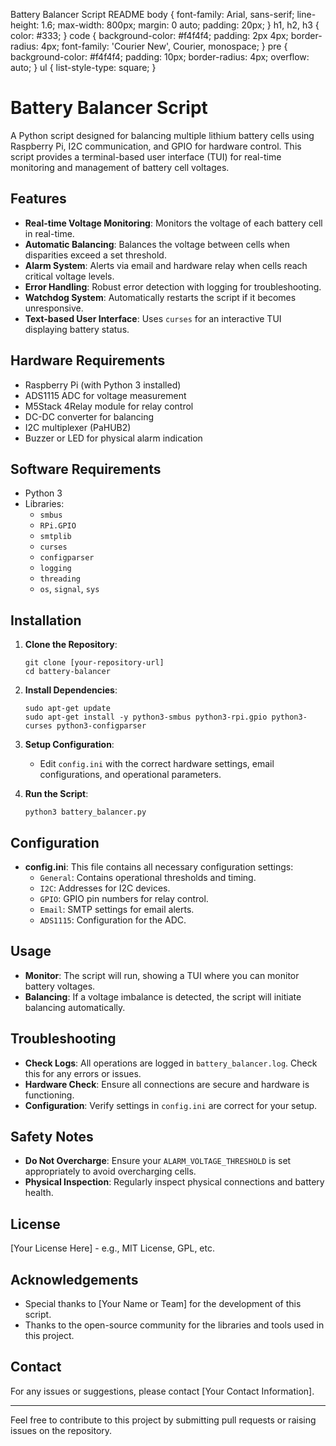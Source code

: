   Battery Balancer Script README body { font-family: Arial, sans-serif; line-height: 1.6; max-width: 800px; margin: 0 auto; padding: 20px; } h1, h2, h3 { color: #333; } code { background-color: #f4f4f4; padding: 2px 4px; border-radius: 4px; font-family: 'Courier New', Courier, monospace; } pre { background-color: #f4f4f4; padding: 10px; border-radius: 4px; overflow: auto; } ul { list-style-type: square; }

Battery Balancer Script
=======================

A Python script designed for balancing multiple lithium battery cells using Raspberry Pi, I2C communication, and GPIO for hardware control. This script provides a terminal-based user interface (TUI) for real-time monitoring and management of battery cell voltages.

Features
--------

*   **Real-time Voltage Monitoring**: Monitors the voltage of each battery cell in real-time.
*   **Automatic Balancing**: Balances the voltage between cells when disparities exceed a set threshold.
*   **Alarm System**: Alerts via email and hardware relay when cells reach critical voltage levels.
*   **Error Handling**: Robust error detection with logging for troubleshooting.
*   **Watchdog System**: Automatically restarts the script if it becomes unresponsive.
*   **Text-based User Interface**: Uses `curses` for an interactive TUI displaying battery status.

Hardware Requirements
---------------------

*   Raspberry Pi (with Python 3 installed)
*   ADS1115 ADC for voltage measurement
*   M5Stack 4Relay module for relay control
*   DC-DC converter for balancing
*   I2C multiplexer (PaHUB2)
*   Buzzer or LED for physical alarm indication

Software Requirements
---------------------

*   Python 3
*   Libraries:
    *   `smbus`
    *   `RPi.GPIO`
    *   `smtplib`
    *   `curses`
    *   `configparser`
    *   `logging`
    *   `threading`
    *   `os`, `signal`, `sys`

Installation
------------

1.  **Clone the Repository**:
    
        git clone [your-repository-url]
        cd battery-balancer
    
2.  **Install Dependencies**:
    
        sudo apt-get update
        sudo apt-get install -y python3-smbus python3-rpi.gpio python3-curses python3-configparser
    
3.  **Setup Configuration**:
    *   Edit `config.ini` with the correct hardware settings, email configurations, and operational parameters.
4.  **Run the Script**:
    
        python3 battery_balancer.py
    

Configuration
-------------

*   **config.ini**: This file contains all necessary configuration settings:
    *   `General`: Contains operational thresholds and timing.
    *   `I2C`: Addresses for I2C devices.
    *   `GPIO`: GPIO pin numbers for relay control.
    *   `Email`: SMTP settings for email alerts.
    *   `ADS1115`: Configuration for the ADC.

Usage
-----

*   **Monitor**: The script will run, showing a TUI where you can monitor battery voltages.
*   **Balancing**: If a voltage imbalance is detected, the script will initiate balancing automatically.

Troubleshooting
---------------

*   **Check Logs**: All operations are logged in `battery_balancer.log`. Check this for any errors or issues.
*   **Hardware Check**: Ensure all connections are secure and hardware is functioning.
*   **Configuration**: Verify settings in `config.ini` are correct for your setup.

Safety Notes
------------

*   **Do Not Overcharge**: Ensure your `ALARM_VOLTAGE_THRESHOLD` is set appropriately to avoid overcharging cells.
*   **Physical Inspection**: Regularly inspect physical connections and battery health.

License
-------

\[Your License Here\] - e.g., MIT License, GPL, etc.

Acknowledgements
----------------

*   Special thanks to \[Your Name or Team\] for the development of this script.
*   Thanks to the open-source community for the libraries and tools used in this project.

Contact
-------

For any issues or suggestions, please contact \[Your Contact Information\].

* * *

Feel free to contribute to this project by submitting pull requests or raising issues on the repository.